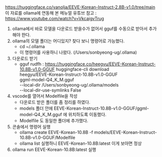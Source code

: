 https://huggingface.co/yanolja/EEVE-Korean-Instruct-2.8B-v1.0/tree/main
이 자료를 ollama에 연동해 본 메뉴얼
유튜브 참고 : https://www.youtube.com/watch?v=VkcaigvTrug

1. ollama에서 바로 모델을 다운로드 받을수가 없어서 gguf를 수동으로 받아서 추가해야 한다.
2. ollama의 모델 폴더는 어디있지? 찾다 보니 명령어로 가능했다.
   - cd ~/.ollama
   - 이 명령어를 사용하니 나왔다. (/Users/sonbyeong-ug/.ollama)
4. 다운로드 받기
   - gguf rudfh : https://huggingface.co/heegyu/EEVE-Korean-Instruct-10.8B-v1.0-GGUF
  huggingface-cli download \
  heegyu/EEVE-Korean-Instruct-10.8B-v1.0-GGUF \
  ggml-model-Q4_K_M.gguf \
  --local-dir /Users/sonbyeong-ug/.ollama/models \
  --local-dir-use-symlinks False
6. vscode를 열어서 Modelfile을 작성
   - 다운로드 받은 폴더를 좀 정리를 하였다.
   - models 폴더 안에 EEVE-Korean-Instruct-10.8B-v1.0-GGUF/ggml-model-Q4_K_M.gguf 에 위치하도록 이동했다.
   - Modelfile 도 동일한 폴더에 추가했다.
8. 콘솔에서 명령어 실행
    -  ollama create EEVE-Korean-10.8B -f models/EEVE-Korean-Instruct-10.8B-v1.0-GGUF/Modelfile
    -  ollama list 실행하니 EEVE-Korean-10.8B:latest 이게 보아면 정상
10. ollama run EEVE-Korean-10.8B:latest 실행

